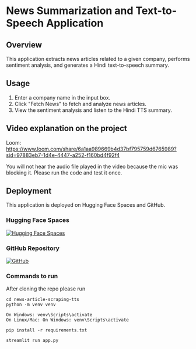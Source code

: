 # News Summarization and Text-to-Speech Application

## Overview

This application extracts news articles related to a given company, performs sentiment analysis, and generates a Hindi text-to-speech summary.

## Usage

1. Enter a company name in the input box.
2. Click "Fetch News" to fetch and analyze news articles.
3. View the sentiment analysis and listen to the Hindi TTS summary.

## Video explanation on the project

Loom: https://www.loom.com/share/6a1aa989669b4d37bf795759d6765989?sid=97883eb7-1d4e-4447-a252-f160bd4f92f4

You will not hear the audio file played in the video because the mic was blocking it. Please run the code and test it once.

## Deployment

This application is deployed on Hugging Face Spaces and GitHub.

### Hugging Face Spaces

[![Hugging Face Spaces](https://img.shields.io/badge/🤗%20Hugging%20Face-Spaces-blue)](https://huggingface.co/spaces/GowthamS/news-article-scrapping-tts)

### GitHub Repository

[![GitHub](https://img.shields.io/badge/GitHub-Repository-blue)](https://github.com/<your-username>/<your-repo-name>)

### Commands to run

After cloning the repo please run

```
cd news-article-scraping-tts
python -m venv venv

On Windows: venv\Scripts\activate
On Linux/Mac: On Windows: venv\Scripts\activate

pip install -r requirements.txt

streamlit run app.py

```
